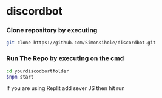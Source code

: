 # discordbot
### Clone repository by executing 
```sh
git clone https://github.com/Simonsihole/discordbot.git
```
### Run The Repo by executing on the cmd
```sh
cd yourdiscodbortfolder
$npm start
```
If you are using Replit add sever JS then hit run
